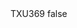 <?xml version="1.0" encoding="UTF-8"?>
<CustomMetadata xmlns="http://soap.sforce.com/2006/04/metadata">
    <label>TXU369</label>
    <protected>false</protected>
</CustomMetadata>
